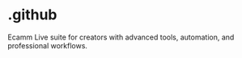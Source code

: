 # .github
Ecamm Live suite for creators with advanced tools, automation, and professional workflows.
